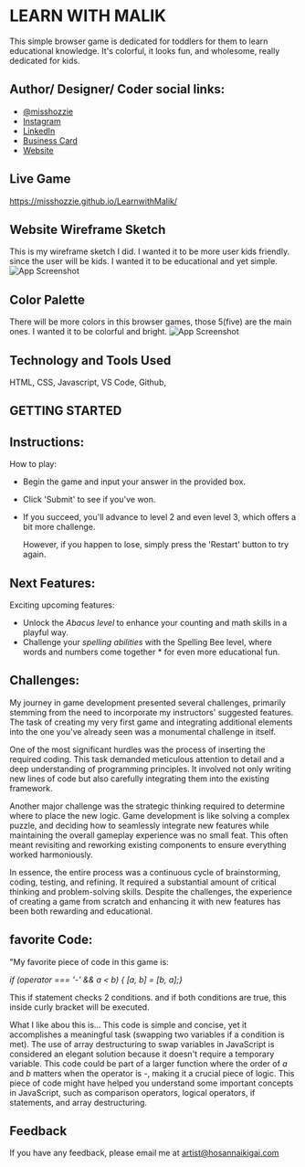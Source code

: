 
# LEARN WITH MALIK

This simple browser game is dedicated for toddlers for them to learn educational knowledge. It's colorful, it looks fun, and wholesome, really dedicated for kids. 


## Author/ Designer/ Coder social links:

- [@misshozzie](https://www.github.com/misshozzie)
- [Instagram](https://www.instagram.com/hosannaikigai/)
- [LinkedIn](https://www.linkedin.com/in/sannamartin/)
- [Business Card](https://flowcv.me/sannamartin)
- [Website](https://www.hosannaikigai.com/)


## Live Game

https://misshozzie.github.io/LearnwithMalik/



## Website Wireframe Sketch

This is my wireframe sketch I did. I wanted it to be more user kids friendly. since the user will be kids. I wanted it to be educational and yet simple.
![App Screenshot](https://i.imgur.com/M6fuT4F.jpg)




## Color Palette

There will be more colors in this browser games, those 5(five) are the main ones. I wanted it to be colorful and bright.
![App Screenshot](https://i.imgur.com/6deXtQS.png)  








## Technology and Tools Used

HTML, CSS, Javascript, VS Code, Github,
## GETTING STARTED
## Instructions:

How to play:

* Begin the game and input your answer in the provided box.
* Click 'Submit' to see if you've won.
* If you succeed, you'll advance to level 2 and even level 3, which offers a bit more challenge. 
    
    However, if you happen to lose, simply press the 'Restart' button to try again.



## Next Features:

Exciting upcoming features:

* Unlock the _Abacus level_ to enhance your counting and math skills in a playful way.
* Challenge your _spelling abilities_ with the Spelling Bee level, where words and numbers come together * for even more educational fun.


## Challenges:

My journey in game development presented several challenges, primarily stemming from the need to incorporate my instructors' suggested features. The task of creating my very first game and integrating additional elements into the one you've already seen was a monumental challenge in itself.

One of the most significant hurdles was the process of inserting the required coding. This task demanded meticulous attention to detail and a deep understanding of programming principles. It involved not only writing new lines of code but also carefully integrating them into the existing framework.

Another major challenge was the strategic thinking required to determine where to place the new logic. Game development is like solving a complex puzzle, and deciding how to seamlessly integrate new features while maintaining the overall gameplay experience was no small feat. This often meant revisiting and reworking existing components to ensure everything worked harmoniously.

In essence, the entire process was a continuous cycle of brainstorming, coding, testing, and refining. It required a substantial amount of critical thinking and problem-solving skills. Despite the challenges, the experience of creating a game from scratch and enhancing it with new features has been both rewarding and educational.

## favorite Code:

"My favorite piece of code in this game is:

*if (operator === '-' && a < b) { [a, b] = [b, a];}*

This if statement checks 2 conditions. and if both conditions are true, this inside curly bracket will be executed.

What I like abou this is... This code is simple and concise, yet it accomplishes a meaningful task (swapping two variables if a condition is met). 
The use of array destructuring to swap variables in JavaScript is considered an elegant solution because it doesn't require a temporary variable.
This code could be part of a larger function where the order of *a* and *b* matters when the operator is *-*, making it a crucial piece of logic.
This piece of code might have helped you understand some important concepts in JavaScript, such as comparison operators, logical operators, if statements, and array destructuring.

## Feedback

If you have any feedback, please email me at artist@hosannaikigai.com

